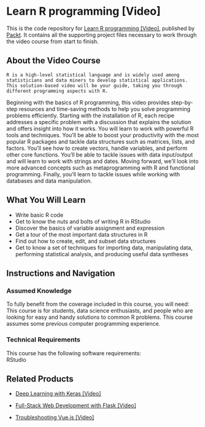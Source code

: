 # Learn R programming [Video]
This is the code repository for [Learn R programming [Video]](https://www.packtpub.com/application-development/learn-r-programming-video?utm_source=github&utm_medium=repository&utm_campaign=9781788291033), published by [Packt](https://www.packtpub.com/?utm_source=github). It contains all the supporting project files necessary to work through the video course from start to finish.
## About the Video Course
	R is a high-level statistical language and is widely used among statisticians and data miners to develop statistical applications. This solution-based video will be your guide, taking you through different programming aspects with R. 
Beginning with the basics of R programming, this video provides step-by-step resources and time-saving methods to help you solve programming problems efficiently. Starting with the installation of R, each recipe addresses a specific problem with a discussion that explains the solution and offers insight into how it works. 
You will learn to work with powerful R tools and techniques. You’ll be able to boost your productivity with the most popular R packages and tackle data structures such as matrices, lists, and factors. You’ll see how to create vectors, handle variables, and perform other core functions. You’ll be able to tackle issues with data input/output and will learn to work with strings and dates. 
Moving forward, we’ll look into more advanced concepts such as metaprogramming with R and functional programming. Finally, you’ll learn to tackle issues while working with databases and data manipulation.

<H2>What You Will Learn</H2>
<DIV class=book-info-will-learn-text>
<UL>
<LI>Write basic R code 
<LI>Get to know the nuts and bolts of writing R in RStudio 
<LI>Discover the basics of variable assignment and expression 
<LI>Get a tour of the most important data structures in R 
<LI>Find out how to create, edit, and subset data structures 
<LI>Get to know a set of techniques for importing data, manipulating data, performing statistical analysis, and producing useful data syntheses </LI></UL></DIV>

## Instructions and Navigation
### Assumed Knowledge
To fully benefit from the coverage included in this course, you will need:<br/>
This course is for students, data science enthusiasts, and people who are looking for easy and handy solutions to common R problems. This course assumes some previous computer programming experience.
### Technical Requirements
This course has the following software requirements:<br/>
RStudio

## Related Products
* [Deep Learning with Keras [Video]](https://www.packtpub.com/big-data-and-business-intelligence/deep-learning-keras-video?utm_source=github&utm_medium=repository&utm_campaign=9781789138597)

* [Full-Stack Web Development with Flask [Video]](https://www.packtpub.com/web-development/full-stack-web-development-flask-video?utm_source=github&utm_medium=repository&utm_campaign=9781789957464)

* [Troubleshooting Vue.js [Video]](https://www.packtpub.com/application-development/troubleshooting-vuejs-video?utm_source=github&utm_medium=repository&utm_campaign=9781788993531)

